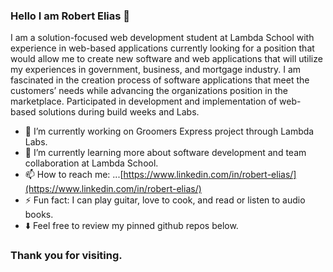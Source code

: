 ### Hello I am Robert Elias :wave:

I am a solution-focused web development student at Lambda School with experience in web-based applications currently looking for a position that would allow me to create new software and web applications that will utilize my experiences in government, business, and mortgage industry. I am fascinated in the creation process of software applications that meet the customers’ needs while advancing the organizations position in the marketplace. Participated in development and implementation of web-based solutions during build weeks and Labs. 

- 🔭 I’m currently working on Groomers Express project through Lambda Labs. 
- 🌱 I’m currently learning more about software development and team collaboration at Lambda School. 
- 📫 How to reach me: ...[https://www.linkedin.com/in/robert-elias/](https://www.linkedin.com/in/robert-elias/)
- ⚡ Fun fact: I can play guitar, love to cook, and read or listen to audio books. 
- :arrow_down: Feel free to review my pinned github repos below. 
### Thank you for visiting.

